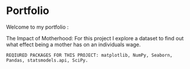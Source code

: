 # Portfolio

Welcome to my portfolio :

The Impact of Motherhood: For this project I explore a dataset to find out what effect being a mother has on an individuals wage. 

    REQIURED PACKAGES FOR THIS PROJECT: matplotlib, NumPy, Seaborn, Pandas, statsmodels.api, SciPy.



